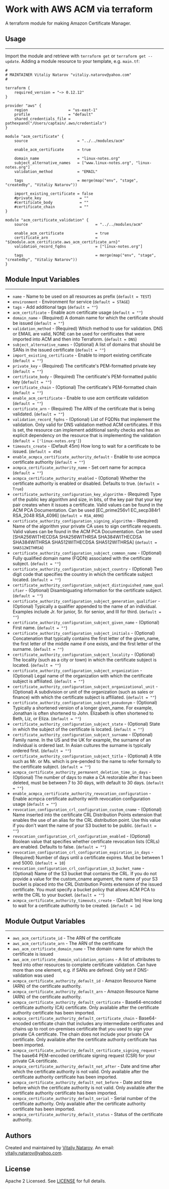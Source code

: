 # Work with AWS ACM via terraform

A terraform module for making Amazon Certificate Manager.


## Usage
----------------------
Import the module and retrieve with ```terraform get``` or ```terraform get --update```. Adding a module resource to your template, e.g. `main.tf`:

```
#
# MAINTAINER Vitaliy Natarov "vitaliy.natarov@yahoo.com"
#

terraform {
    required_version = "~> 0.12.12"
}

provider "aws" {
    region                  = "us-east-1"
    profile                 = "default"
    shared_credentials_file = pathexpand("/Users/captain/.aws/credentials")
}

module "acm_certificate" {
    source                      = "../../modules/acm"

    enable_acm_certificate      = true

    domain_name                 = "linux-notes.org"
    subject_alternative_names   = ["www.linux-notes.org", "linux-notes.org"]
    validation_method           = "EMAIL"

    tags                        = merge(map("env", "stage", "createdby", "Vitaliy Natarov"))

    import_existing_certificate = false
    #private_key                 = ""
    #certificate_body            = ""
    #certificate_chain           = ""
}

module "acm_certificate_validation" {
    source                              = "../../modules/acm"

    enable_acm_certificate              = true
    certificate_arn                     = "${module.acm_certificate.aws_acm_certificate_arn}"
    validation_record_fqdns             = ["linux-notes.org"]

    tags                                = merge(map("env", "stage", "createdby", "Vitaliy Natarov"))
}
```

## Module Input Variables
----------------------
- `name` - Name to be used on all resources as prefix (`default = TEST`)
- `environment` - Environment for service (`default = STAGE`)
- `tags` - Add additional tags (`default = ""`)
- `acm_certificate` - Enable acm certificate usage (`default = ""`)
- `domain_name` - (Required) A domain name for which the certificate should be issued (`default = ""`)
- `validation_method` - (Required) Which method to use for validation. DNS or EMAIL are valid, NONE can be used for certificates that were imported into ACM and then into Terraform. (`default = DNS`)
- `subject_alternative_names` - (Optional) A list of domains that should be SANs in the issued certificate (`default = ""`)
- `import_existing_certificate` - Enable to import existing certificate (`default = ""`)
- `private_key` - (Required) The certificate's PEM-formatted private key (`default = ""`)
- `certificate_body` - (Required) The certificate's PEM-formatted public key (`default = ""`)
- `certificate_chain` - (Optional) The certificate's PEM-formatted chain (`default = ""`)
- `enable_acm_certificate` - Enable to use acm certificate validation (`default = ""`)
- `certificate_arn` - (Required) The ARN of the certificate that is being validated. (`default = ""`)
- `validation_record_fqdns` - (Optional) List of FQDNs that implement the validation. Only valid for DNS validation method ACM certificates. If this is set, the resource can implement additional sanity checks and has an explicit dependency on the resource that is implementing the validation (`default = ['linux-notes.org']`)
- `timeouts_create` - (Default 45m) How long to wait for a certificate to be issued. (`default = 45m`)
- `enable_acmpca_certificate_authority_default` - Enable to use acmpca certificate authority (`default = ""`)
- `acmpca_certificate_authority_name` - Set cert name for acmpca (`default = ""`)
- `acmpca_certificate_authority_enabled` - (Optional) Whether the certificate authority is enabled or disabled. Defaults to true. (`default = True`)
- `certificate_authority_configuration_key_algorithm` - (Required) Type of the public key algorithm and size, in bits, of the key pair that your key pair creates when it issues a certificate. Valid values can be found in the ACM PCA Documentation. Can be used [EC_prime256v1 EC_secp384r1 RSA_2048 RSA_4096] (`default = RSA_4096`)
- `certificate_authority_configuration_signing_algorithm` - (Required) Name of the algorithm your private CA uses to sign certificate requests. Valid values can be found in the ACM PCA Documentation. Can be used [SHA256WITHECDSA SHA256WITHRSA SHA384WITHECDSA SHA384WITHRSA SHA512WITHECDSA SHA512WITHRSA] (`default = SHA512WITHRSA`)
- `certificate_authority_configuration_subject_common_name` - (Optional) Fully qualified domain name (FQDN) associated with the certificate subject. (`default = ""`)
- `certificate_authority_configuration_subject_country` - (Optional) Two digit code that specifies the country in which the certificate subject located. (`default = ""`)
- `certificate_authority_configuration_subject_distinguished_name_qualifier` - (Optional) Disambiguating information for the certificate subject. (`default = ""`)
- `certificate_authority_configuration_subject_generation_qualifier` - (Optional) Typically a qualifier appended to the name of an individual. Examples include Jr. for junior, Sr. for senior, and III for third. (`default = ""`)
- `certificate_authority_configuration_subject_given_name` - (Optional) First name. (`default = ""`)
- `certificate_authority_configuration_subject_initials` - (Optional) Concatenation that typically contains the first letter of the given_name, the first letter of the middle name if one exists, and the first letter of the surname. (`default = ""`)
- `certificate_authority_configuration_subject_locality` - (Optional) The locality (such as a city or town) in which the certificate subject is located. (`default = ""`)
- `certificate_authority_configuration_subject_organization` - (Optional) Legal name of the organization with which the certificate subject is affiliated. (`default = ""`)
- `certificate_authority_configuration_subject_organizational_unit` - (Optional) A subdivision or unit of the organization (such as sales or finance) with which the certificate subject is affiliated. (`default = ""`)
- `certificate_authority_configuration_subject_pseudonym` - (Optional) Typically a shortened version of a longer given_name. For example, Jonathan is often shortened to John. Elizabeth is often shortened to Beth, Liz, or Eliza. (`default = ""`)
- `certificate_authority_configuration_subject_state` - (Optional) State in which the subject of the certificate is located. (`default = ""`)
- `certificate_authority_configuration_subject_surname` - (Optional) Family name. In the US and the UK for example, the surname of an individual is ordered last. In Asian cultures the surname is typically ordered first. (`default = ""`)
- `certificate_authority_configuration_subject_title` - (Optional) A title such as Mr. or Ms. which is pre-pended to the name to refer formally to the certificate subject. (`default = ""`)
- `acmpca_certificate_authority_permanent_deletion_time_in_days` - (Optional) The number of days to make a CA restorable after it has been deleted, must be between 7 to 30 days, with default to 30 days. (`default = ""`)
- `enable_acmpca_certificate_authority_revocation_configuration` - Enable acmpca certificate authority wirth revocation configuration usage (`default = ""`)
- `revocation_configuration_crl_configuration_custom_cname` - (Optional) Name inserted into the certificate CRL Distribution Points extension that enables the use of an alias for the CRL distribution point. Use this value if you don't want the name of your S3 bucket to be public. (`default = ""`)
- `revocation_configuration_crl_configuration_enabled` - (Optional) Boolean value that specifies whether certificate revocation lists (CRLs) are enabled. Defaults to false. (`default = ""`)
- `revocation_configuration_crl_configuration_expiration_in_days` - (Required) Number of days until a certificate expires. Must be between 1 and 5000.  (`default = 10`)
- `revocation_configuration_crl_configuration_s3_bucket_name` - (Optional) Name of the S3 bucket that contains the CRL. If you do not provide a value for the custom_cname argument, the name of your S3 bucket is placed into the CRL Distribution Points extension of the issued certificate. You must specify a bucket policy that allows ACM PCA to write the CRL to your bucket. (`default = ""`)
- `acmpca_certificate_authority_timeouts_create` - (Default 1m) How long to wait for a certificate authority to be created. (`default = 1m`)

## Module Output Variables
----------------------
- `aws_acm_certificate_id` - The ARN of the certificate
- `aws_acm_certificate_arn` - The ARN of the certificate
- `aws_acm_certificate_domain_name` - The domain name for which the certificate is issued
- `aws_acm_certificate_domain_validation_options` - A list of attributes to feed into other resources to complete certificate validation. Can have more than one element, e.g. if SANs are defined. Only set if DNS-validation was used
- `acmpca_certificate_authority_default_id` - Amazon Resource Name (ARN) of the certificate authority.
- `acmpca_certificate_authority_default_arn` - Amazon Resource Name (ARN) of the certificate authority.
- `acmpca_certificate_authority_default_certificate` - Base64-encoded certificate authority (CA) certificate. Only available after the certificate authority certificate has been imported.
- `acmpca_certificate_authority_default_certificate_chain` - Base64-encoded certificate chain that includes any intermediate certificates and chains up to root on-premises certificate that you used to sign your private CA certificate. The chain does not include your private CA certificate. Only available after the certificate authority certificate has been imported.
- `acmpca_certificate_authority_default_certificate_signing_request` - The base64 PEM-encoded certificate signing request (CSR) for your private CA certificate.
- `acmpca_certificate_authority_default_not_after` - Date and time after which the certificate authority is not valid. Only available after the certificate authority certificate has been imported.
- `acmpca_certificate_authority_default_not_before` - Date and time before which the certificate authority is not valid. Only available after the certificate authority certificate has been imported.
- `acmpca_certificate_authority_default_serial` - Serial number of the certificate authority. Only available after the certificate authority certificate has been imported.
- `acmpca_certificate_authority_default_status` - Status of the certificate authority.


## Authors

Created and maintained by [Vitaliy Natarov](https://github.com/SebastianUA). An email: [vitaliy.natarov@yahoo.com](vitaliy.natarov@yahoo.com).

## License

Apache 2 Licensed. See [LICENSE](https://github.com/SebastianUA/terraform/blob/master/LICENSE) for full details.
